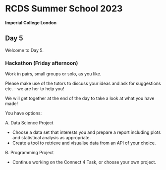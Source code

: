# RCDS Summer School 2023
#### Imperial College London

## Day 5
Welcome to Day 5.

### Hackathon (Friday afternoon)

Work in pairs, small groups or solo, as you like.

Please make use of the tutors to discuss your ideas and ask for suggestions etc. - we are her to help you!

We will get together at the end of the day to take a look at what you have made!

You have options:

A. Data Science Project

* Choose a data set that interests you and prepare a report including plots and statistical analysis as appropriate.
* Create a tool to retrieve and visualise data from an API of your choice.

B. Programming Project

* Continue working on the Connect 4 Task, or choose your own project.

